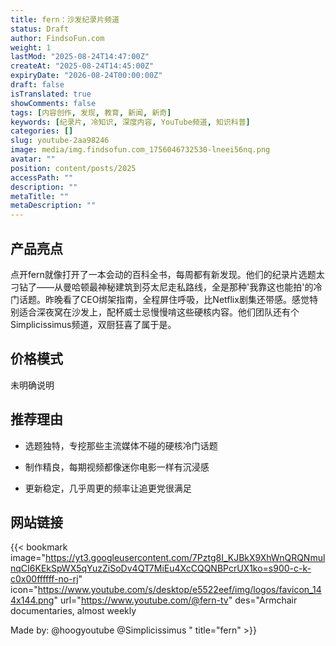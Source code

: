```yaml
---
title: fern：沙发纪录片频道
status: Draft
author: FindsoFun.com
weight: 1
lastMod: "2025-08-24T14:47:00Z"
createAt: "2025-08-24T14:45:00Z"
expiryDate: "2026-08-24T00:00:00Z"
draft: false
isTranslated: true
showComments: false
tags: [内容创作, 发现, 教育, 新闻, 新奇]
keywords: [纪录片, 冷知识, 深度内容, YouTube频道, 知识科普]
categories: []
slug: youtube-2aa98246
image: media/img.findsofun.com_1756046732530-lneei56nq.png
avatar: ""
position: content/posts/2025
accessPath: ""
description: ""
metaTitle: ""
metaDescription: ""
---
```

## 产品亮点
点开fern就像打开了一本会动的百科全书，每周都有新发现。他们的纪录片选题太刁钻了——从曼哈顿最神秘建筑到芬太尼走私路线，全是那种'我靠这也能拍'的冷门话题。昨晚看了CEO绑架指南，全程屏住呼吸，比Netflix剧集还带感。感觉特别适合深夜窝在沙发上，配杯威士忌慢慢啃这些硬核内容。他们团队还有个Simplicissimus频道，双厨狂喜了属于是。

## 价格模式
<!--more-->未明确说明

## 推荐理由
- 选题独特，专挖那些主流媒体不碰的硬核冷门话题

- 制作精良，每期视频都像迷你电影一样有沉浸感

- 更新稳定，几乎周更的频率让追更党很满足

## 网站链接
{{< bookmark image="https://yt3.googleusercontent.com/7Pztg8I_KJBkX9XhWnQRQNmulnqCI6KEkSpWX5qYuzZiSoDv4QT7MiEu4XcCQQNBPcrUX1ko=s900-c-k-c0x00ffffff-no-rj" icon="https://www.youtube.com/s/desktop/e5522eef/img/logos/favicon_144x144.png" url="https://www.youtube.com/@fern-tv"  des="Armchair documentaries, almost weekly

Made by: 
@hoogyoutube
@Simplicissimus
"  title="fern"  >}}

